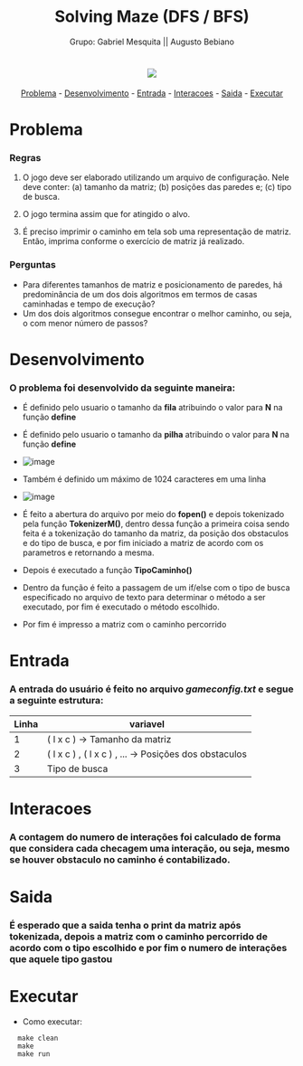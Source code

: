 <h1 align="center">Solving Maze (DFS / BFS)</h1>


<p align="center">Grupo: Gabriel Mesquita || Augusto Bebiano</p>
<h1 align="center"> 
    <a href="https://github.com/gabrielmesquita7/solving_maze-BFS-and-DFS-/graphs/contributors">
    <img src="https://contrib.rocks/image?repo=gabrielmesquita7/solving_maze-BFS-and-DFS-" />
    </a>
</h1>
<p align="center">
  <a href="#problema">Problema</a> -
  <a href="#desenvolvimento">Desenvolvimento</a> -
  <a href="#entrada">Entrada</a> -
  <a href="#interacoes">Interacoes</a> -
  <a href="#saida">Saida</a> -
  <a href="#executar">Executar</a>
</p>
 

# Problema
### Regras
1. O jogo deve ser elaborado utilizando um arquivo de configuração. Nele deve conter: (a) tamanho da matriz; (b) posições das paredes e; (c) tipo de busca.
1. O jogo termina assim que for atingido o alvo.

1. É preciso imprimir o caminho em tela sob uma representação de matriz. Então, imprima conforme o exercício de matriz já realizado.

### Perguntas
* Para diferentes tamanhos de matriz e posicionamento de paredes, há predominância de um dos dois algoritmos em termos de casas caminhadas e tempo de execução?
* Um dos dois algoritmos consegue encontrar o melhor caminho, ou seja, o com menor número de passos?

# Desenvolvimento
### O problema foi desenvolvido da seguinte maneira:

* É definido pelo usuario o tamanho da **fila** atribuindo o valor para **N** na função **define**
* É definido pelo usuario o tamanho da **pilha**  atribuindo o valor para **N** na função **define**

* ![image](https://user-images.githubusercontent.com/55333375/167706372-01a0bb6c-44d1-497e-8685-cdc1d21979c6.png)

* Também é definido um máximo de 1024 caracteres em uma linha

* ![image](https://user-images.githubusercontent.com/55333375/167706445-478ff54e-dc10-482c-a0a5-ccbca8d0e7f6.png)

* É feito a abertura do arquivo por meio do **fopen()** e depois tokenizado pela função **TokenizerM()**, dentro dessa função a primeira coisa sendo feita é a tokenização do tamanho da matriz, da posição dos obstaculos e do tipo de busca, e por fim iniciado a matriz de acordo com os parametros e retornando a mesma.

* Depois é executado a função **TipoCaminho()**
* Dentro da função é feito a passagem de um if/else com o tipo de busca especificado no arquivo de texto  para determinar o método a ser executado, por fim é executado o método escolhido.
* Por fim é impresso a matriz com o caminho percorrido

# Entrada
### A entrada do usuário é feito no arquivo _gameconfig.txt_ e segue a seguinte estrutura:
Linha   | variavel
--------- | ------
1 | ( l x c ) -> Tamanho da matriz
2 | ( l x c ) , ( l x c ) , ... -> Posições dos obstaculos
3 | Tipo de busca

# Interacoes
### A contagem do numero de interações foi calculado de forma que considera cada checagem uma interação, ou seja, mesmo se houver obstaculo no caminho é contabilizado.

# Saida
### É esperado que a saida tenha o print da matriz após tokenizada, depois a matriz com o caminho percorrido de acordo com o tipo escolhido e por fim o numero de interações que aquele tipo gastou




# Executar
* Como executar:

```
  make clean
  make
  make run
```
